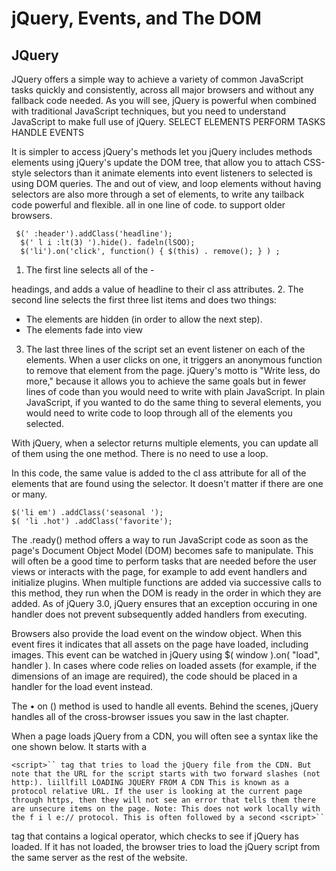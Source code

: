 # jQuery, Events, and The DOM
## JQuery
JQuery offers a simple way to achieve a variety of common JavaScript tasks quickly and consistently, across all major browsers and without any fallback code needed. As you will see, jQuery is powerful when combined with traditional JavaScript techniques, but you need to understand JavaScript to make full use of jQuery. SELECT ELEMENTS PERFORM TASKS HANDLE EVENTS

It is simpler to access jQuery's methods let you jQuery includes methods elements using jQuery's update the DOM tree, that allow you to attach CSS-style selectors than it animate elements into event listeners to selected is using DOM queries. The and out of view, and loop elements without having selectors are also more through a set of elements, to write any tailback code powerful and flexible. all in one line of code. to support older browsers.
```
 $(' :header').addClass('headline'); 
  $(' l i :lt(3) ').hide(). fadeln(lSOO); 
  $('li').on('click', function() { $(this) . remove(); } ) ; 
```
1. The first line selects all of the -

headings, and adds a value of headline to their cl ass attributes.
2. The second line selects the first three list items and does two things:

* The elements are hidden (in order to allow the next step).
* The elements fade into view
3. The last three lines of the script set an event listener on each of the elements. When a user clicks on one, it triggers an anonymous function to remove that element from the page.
jQuery's motto is "Write less, do more," because it allows you to achieve the same goals but in fewer lines of code than you would need to write with plain JavaScript. 
In plain JavaScript, if you wanted to do the same thing to several elements, you would need to write code to loop through all of the elements you selected.

With jQuery, when a selector returns multiple elements, you can update all of them using the one method. There is no need to use a loop.

In this code, the same value is added to the cl ass attribute for all of the elements that are found using the selector. It doesn't matter if there are one or many.
```
$('li em') .addClass('seasonal '); 
$( 'li .hot') .addClass('favorite'); 
```
The .ready() method offers a way to run JavaScript code as soon as the page's Document Object Model (DOM) becomes safe to manipulate. This will often be a good time to perform tasks that are needed before the user views or interacts with the page, for example to add event handlers and initialize plugins. When multiple functions are added via successive calls to this method, they run when the DOM is ready in the order in which they are added. As of jQuery 3.0, jQuery ensures that an exception occuring in one handler does not prevent subsequently added handlers from executing.

Browsers also provide the load event on the window object. When this event fires it indicates that all assets on the page have loaded, including images. This event can be watched in jQuery using $( window ).on( "load", handler ). In cases where code relies on loaded assets (for example, if the dimensions of an image are required), the code should be placed in a handler for the load event instead.

The • on () method is used to handle all events. Behind the scenes, jQuery handles all of the cross-browser issues you saw in the last chapter.

When a page loads jQuery from a CDN, you will often see a syntax like the one shown below. It starts with a 
```
<script>`` tag that tries to load the jQuery file from the CDN. But note that the URL for the script starts with two forward slashes (not http:). liillfill LOADING JQUERY FROM A CDN This is known as a protocol relative URL. If the user is looking at the current page through https, then they will not see an error that tells them there are unsecure items on the page. Note: This does not work locally with the f i l e:// protocol. This is often followed by a second <script>``
```
 tag that contains a logical operator, which checks to see if jQuery has loaded. If it has not loaded, the browser tries to load the jQuery script from the same server as the rest of the website.
